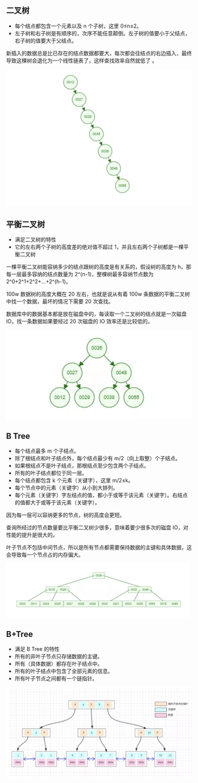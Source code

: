 ## 二叉树

- 每个结点都包含一个元素以及 n 个子树，这里 0≤n≤2。   
- 左子树和右子树是有顺序的，次序不能任意颠倒。左子树的值要小于父结点，右子树的值要大于父结点。  

新插入的数据总是比已存在的结点数据都要大，每次都会往结点的右边插入，最终导致这棵树会退化为一个线性链表了，这样查找效率自然就低了 。

![image-20190706072448707](../images/二叉树.png)  

## 平衡二叉树

- 满足二叉树的特性  
- 它的左右两个子树的高度差的绝对值不超过 1，并且左右两个子树都是一棵平衡二叉树  

一棵平衡二叉树能容纳多少的结点跟树的高度是有关系的，假设树的高度为 h，那每一层最多容纳的结点数量为 2^(n-1)，整棵树最多容纳节点数为 2^0+2^1+2^2+...+2^(h-1)。   

100w 数据树的高度大概在 20 左右，也就是说从有着 100w 条数据的平衡二叉树中找一个数据，最坏的情况下需要 20 次查找。  

数据库中的数据基本都是放在磁盘中的，每读取一个二叉树的结点就是一次磁盘 IO，找一条数据如果要经过 20 次磁盘的 IO 效率还是比较低的。  

![image-20190706072540881](../images/平衡二叉树.png)

## B Tree

- 每个结点最多 m 个子结点。 
- 除了根结点和叶子结点外，每个结点最少有 m/2（向上取整）个子结点。 
- 如果根结点不是叶子结点，那根结点至少包含两个子结点。 
- 所有的叶子结点都位于同一层。 
- 每个结点都包含 k 个元素（关键字），这里 m/2≤k。
- 每个节点中的元素（关键字）从小到大排列。 
- 每个元素（关键字）字左结点的值，都小于或等于该元素（关键字）。右结点的值都大于或等于该元素（关键字）。

因为每一层可以容纳更多的节点，树的高度会更短。  

查询所经过的节点数量要比平衡二叉树少很多，意味着要少很多次的磁盘 IO，对性能的提升是很大的。     

叶子节点不包括中间节点，所以是所有节点都需要保持数据的主键和具体数据，这会导致每一个节点占的内存偏大。  

![image-20190706065209320](../images/BTree.png)

## B+Tree

- 满足 B Tree 的特性
- 所有的非叶子节点只存储数据的主键。 
- 所有（具体数据）都存在叶子结点中。 
- 所有的叶子结点中包含了全部元素的信息。 
- 所有叶子节点之间都有一个链指针。

![image-20190706065904347](../images/B+Tree.png)

### 